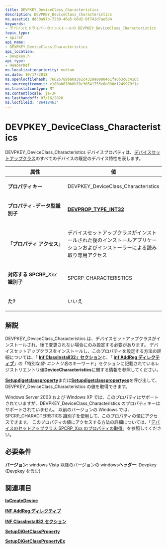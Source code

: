 ```yaml
---
title: DEVPKEY_DeviceClass_Characteristics
description: DEVPKEY_DeviceClass_Characteristics
ms.assetid: dd50a97b-7230-46a5-b6d2-0f741d7ae5d4
keywords:
- デバイスとドライバーのインストールの DEVPKEY_DeviceClass_Characteristics
topic_type:
- apiref
api_name:
- DEVPKEY_DeviceClass_Characteristics
api_location:
- Devpkey.h
api_type:
- HeaderDef
ms.localizationpriority: medium
ms.date: 10/17/2018
ms.openlocfilehash: 76626789ba0a361c4329a9980461fa6b3c0c416c
ms.sourcegitcommit: e180a0670b0b78c30541755e6e030df249979f1e
ms.translationtype: MT
ms.contentlocale: ja-JP
ms.lasthandoff: 07/16/2020
ms.locfileid: "86418463"
---
```

# <a name="devpkey_deviceclass_characteristics"></a>DEVPKEY_DeviceClass_Characteristics


DEVPKEY_DeviceClass_Characteristics デバイスプロパティは、[デバイスセットアップクラス](https://docs.microsoft.com/windows-hardware/drivers/install/device-setup-classes)のすべてのデバイスの既定のデバイス特性を表します。

<table>
<colgroup>
<col width="50%" />
<col width="50%" />
</colgroup>
<thead>
<tr>
<th>属性</th>
<th>値</th>
</tr>
</thead>
<tbody>
<tr class="odd">
<td align="left"><p><strong>プロパティキー</strong></p></td>
<td align="left"><p>DEVPKEY_DeviceClass_Characteristics</p></td>
</tr>
<tr class="even">
<td align="left"><p><strong>プロパティ-データ型識別子</strong></p></td>
<td align="left"><p><a href="devprop-type-int32.md" data-raw-source="[&lt;strong&gt;DEVPROP_TYPE_INT32&lt;/strong&gt;](devprop-type-int32.md)"><strong>DEVPROP_TYPE_INT32</strong></a></p></td>
</tr>
<tr class="odd">
<td align="left"><p><strong>「プロパティ アクセス」</strong></p></td>
<td align="left"><p>デバイスセットアップクラスがインストールされた後のインストールアプリケーションおよびインストーラーによる読み取り専用アクセス</p></td>
</tr>
<tr class="even">
<td align="left"><p><strong>対応する SPCRP_</strong><em>Xxx</em> <strong>識別子</strong></p></td>
<td align="left"><p>SPCRP_CHARACTERISTICS</p></td>
</tr>
<tr class="odd">
<td align="left"><p><strong>た?</strong></p></td>
<td align="left"><p>いいえ</p></td>
</tr>
</tbody>
</table>

 

<a name="remarks"></a>解説
-------

DEVPKEY_DeviceClass_Characteristics は、デバイスセットアップクラスがインストールされ、後で変更されない場合にのみ設定する必要があります。 デバイスセットアップクラスをインストールし、このプロパティを設定する方法の詳細については、「 [**Inf ClassInstall32」セクション**](https://docs.microsoft.com/windows-hardware/drivers/install/inf-classinstall32-section)と、「 [**inf AddReg ディレクティブ**](https://docs.microsoft.com/windows-hardware/drivers/install/inf-addreg-directive)」の「特別な*値-エントリ名*のキーワード」セクションに記載されているレジストリエントリ値**DeviceCharacteristics**に関する情報を参照してください。

[**Setupdigetclassproperty**](https://docs.microsoft.com/windows/desktop/api/setupapi/nf-setupapi-setupdigetclasspropertyw)または[**Setupdigetclasspropertyex**](https://docs.microsoft.com/windows/desktop/api/setupapi/nf-setupapi-setupdigetclasspropertyexw)を呼び出して、DEVPKEY_DeviceClass_Characteristics の値を取得できます。

Windows Server 2003 および Windows XP では、このプロパティはサポートされていますが、DEVPKEY_DeviceClass_Characteristics のプロパティキーはサポートされていません。 以前のバージョンの Windows では、SPCRP_CHARACTERISTICS 識別子を使用して、このプロパティの値にアクセスできます。 このプロパティの値にアクセスする方法の詳細については、「[デバイスのセットアップクラス SPCRP_Xxx のプロパティの取得](https://docs.microsoft.com/windows-hardware/drivers/install/retrieving-spcrp-xxx-properties)」を参照してください。

<a name="requirements"></a>必要条件
------------

**バージョン**: windows Vista 以降のバージョンの windows**ヘッダー**: Devpkey (Devpkey を含む)


## <a name="see-also"></a>関連項目


[**IoCreateDevice**](https://docs.microsoft.com/windows-hardware/drivers/ddi/wdm/nf-wdm-iocreatedevice)

[**INF AddReg ディレクティブ**](https://docs.microsoft.com/windows-hardware/drivers/install/inf-addreg-directive)

[**INF ClassInstall32 セクション**](https://docs.microsoft.com/windows-hardware/drivers/install/inf-classinstall32-section)

[**SetupDiGetClassProperty**](https://docs.microsoft.com/windows/desktop/api/setupapi/nf-setupapi-setupdigetclasspropertyw)

[**SetupDiGetClassPropertyEx**](https://docs.microsoft.com/windows/desktop/api/setupapi/nf-setupapi-setupdigetclasspropertyexw)

 

 






